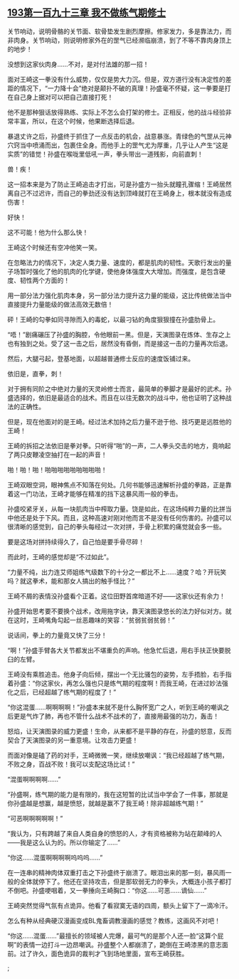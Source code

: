 ## [193第一百九十三章 我不做练气期修士](https://www.xxbiquge.com/11_11207/8757807.html)
﻿关节响动，说明骨骼的关节面、软骨垫发生剧烈摩擦。修家发力，多是靠法力，而非肉身。关节响动，则说明修家外在的罡气已经濒临崩溃，到了不等不靠肉身顶上的地步！

  没想到这家伙肉身……不对，是对付法雄的那一招！

  面对王崎这一拳没有什么威势，仅仅是势大力沉。但是，双方道行没有决定性的差距的情况下，“一力降十会”绝对是颠扑不破的真理！孙盛毫不怀疑，这一拳要是打在自己身上据对可以把自己直接打死！

  他不是那种狠话放得熟练、实际上不怎么会打架的修士。正相反，他的战斗经验非常丰富，所以，在这个时候，他果断选择后退。

  暴退丈许之后，孙盛终于抓住了一点反击的机会，战意暴涨。青绿色的气罡从元神穴窍当中喷涌而出，包裹住全身。而他手上的罡气尤为厚重，几乎让人产生“这是实质”的错觉！孙盛在喉咙里低吼一声，拳头带出一道残影，向前直刺！

  兽！疾！

  这一招本来是为了防止王崎追击才打出，可是孙盛方一抬头就瞳孔骤缩！王崎居然离自己不过迟许，而自己的拳劲还没有达到顶峰就打在王崎身上，根本就没有造成伤害！

  好快！

  这不可能！他为什么那么快！

  王崎这个时候还有空冲他笑一笑。

  在忽略法力的情况下，决定人类力量、速度的，都是肌肉的韧性。天歌行发出的量子场暂时强化了他的肌肉的化学键，使他身体强度大大增加。而强度，是包含硬度、韧性两个方面的！

  用一部分法力强化肌肉本身，另一部分法力提升这力量的能级，这比传统做法当中直接提升力量能级的做法高效无数倍！

  砰！王崎的勾拳如同寻隙而入的毒蛇，以最刁钻的角度狠狠撞在孙盛肋骨上。

  “唔！”剧痛碾压了孙盛的胸腔，令他眼前一黑。但是，天演图录在炼体、生存之上也有独到之处。受了这一击之后，居然没有昏倒，而是接这一击的力量再次后退。

  然后，大腿弓起，登基地面，以超越普通修士反应的速度饭铺过来。

  依旧是，直拳，刺！

  对于拥有同阶之中绝对力量的天灵岭修士而言，最简单的拳脚才是最好的武术。孙盛选择的，依旧是最适合的战术。而且在以往无数次的战斗中，他也证明了这种战法的正确性。

  但是，现在他面对的是王崎。经过法术加持之后力量不逊于他、技巧更是远胜他的王崎！

  王崎的拆招之法依旧是拳对拳。只听得“啪”的一声，二人拳头交击的地方，竟响起了两只皮鞭凌空抽打在一起的声音！

  啪！啪！啪！啪啪啪啪啪啪啪啪啪！

  王崎双眼空洞，眼神焦点不知落在何处。几何书能够迅速解析孙盛的拳路，正是靠着这一门功法，王崎才能够在精准的挡下这暴风雨一般的拳击。

  孙盛咬紧牙关，从每一块肌肉当中榨取力量。饶是如此，在这场纯粹力量的比拼当中他还是处于下风。而且，这种高速对刚对他而言不是没有任何伤害的。孙盛可以很清晰的感觉到，自己的拳头每经过一次对拼，手骨上积累的痛觉就会多一些。

  要是这场对拼持续得久了，自己怕是要手骨尽碎！

  而此时，王崎的感觉却是“不过如此”。

  “力量不纯，出力连艾师姐练气级数下的十分之一都比不上……速度？哈？开玩笑吗？就这拳术，能和那女人搞出的触手怪比？”

  王崎不屑的表情没孙盛看个正着。这位田野首席暗道不好——这家伙还有余力！

  孙盛开始思考要不要换个战术，改用拖字诀，靠天演图录悠长的法力好似对方。就在这时，王崎嘴角勾起一丝恶趣味的笑容：“贫弱贫弱贫弱！”

  说话间，拳上的力量竟又快了三分！

  “啊！”孙盛手臂各大关节都发出不堪重负的声响。他急忙后退，用右手扶正快要脱臼的左臂。

  王崎没有乘胜追击。他身子向后倾，摆出一个无比骚包的姿势，左手捂脸，右手指着孙盛：“你这家伙，再怎么强也只是练气期的程度啊！而我王崎，在进过妙法强化之后，已经超越了练气期的程度了！”

  “你这混蛋……啊啊啊啊！”孙盛本来就不是什么胸怀宽广之人，听到王崎的嘲讽之后更是气炸了肺，再也不管什么战术不战术的了，直接用最强的功力，轰击！

  怒焰，让天演图录的威力更盛！生命，从来都不是平静的存在，孙盛的怒意，反而契合了天演图录的另一重意境。让攻击力更盛！

  而面对像是磕了药的对手，王崎微微一笑，继续放嘲讽：“我已经超越了练气期，不败之身，百战不败！我可以支配这场比试！”

  “混蛋啊啊啊啊……”

  “孙盛啊，练气期的能力是有限的，我在这短暂的比试当中学会了一件事，那就是你孙盛越是想赢，越是愤怒，就越是赢不了我王崎！除非超越练气期！”

  “可恶啊啊啊啊啊！”

  “我认为，只有跨越了来自人类自身的愤怒的人，才有资格被称为站在颠峰的人——我是这么认为的。所以你输定了……”

  “你这……混蛋啊啊啊啊呜呜呜……”

  在一连串的精神肉体双重打击之下孙盛终于崩溃了。眼泪出来的那一刻，暴风雨一般的全体就停下了。他还在坚持攻击，但是那软弱无力的拳头，大概连小孩子都打不倒吧。孙盛哽咽着，又一拳捶向王崎胸口：“你这……可恶……谪仙……”

  王崎突然觉得气氛有点诡异。他看了看寂寞无语的四周，额头上留下了一滴冷汗。

  怎么有种从经典硬汉漫画变成BL鬼畜调教漫画的感觉？教练，这画风不对吧！

  “你这……混蛋……”最擅长的领域被人完爆，最可气的是那个人还一脸“这算个屁啊”的表情一边打斗一边昂嘲讽。孙盛整个人都崩溃了，跪倒在王崎漆黑的意志面前。过了许久，面色诡异的裁判才飞到场地里面，宣布王崎获胜。

  ;
